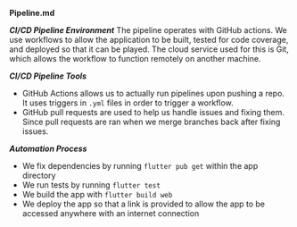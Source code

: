 **Pipeline.md**

***CI/CD Pipeline Environment***
The pipeline operates with GitHub actions. We use workflows to allow the application to be built, tested for code coverage, and deployed so that it can be played. The cloud service used for this is Git, which allows the workflow to function remotely on another machine.

***CI/CD Pipeline Tools***
-   GitHub Actions allows us to actually run pipelines upon pushing a repo. It uses triggers in `.yml` files in order to trigger a workflow.
-   GitHub pull requests are used to help us handle issues and fixing them. Since pull requests are ran when we merge branches back after fixing issues.

***Automation Process***
-   We fix dependencies by running `flutter pub get` within the app directory
-   We run tests by running `flutter test`
-   We build the app with `flutter build web`
-   We deploy the app so that a link is provided to allow the app to be accessed anywhere with an internet connection